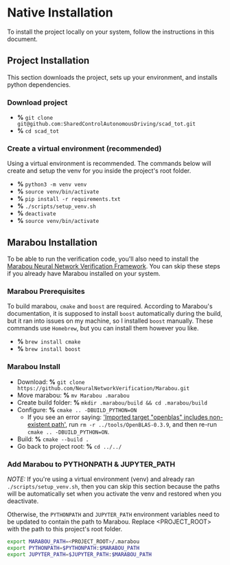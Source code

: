 # Native Installation

To install the project locally on your system, follow the instructions in this document.

## Project Installation

This section downloads the project, sets up your environment, and installs python dependencies.

### Download project

* **%** `git clone git@github.com:SharedControlAutonomousDriving/scad_tot.git`
* **%** `cd scad_tot`

### Create a virtual environment (recommended)

Using a virtual environment is recommended. The commands below will create and setup the venv for you inside the project's root folder.

* **%** `python3 -m venv venv`
* **%** `source venv/bin/activate`
* **%** `pip install -r requirements.txt`
* **%** `./scripts/setup_venv.sh`
* **%** `deactivate`
* **%** `source venv/bin/activate`

## Marabou Installation

To be able to run the verification code, you'll also need to install the [Marabou Neural Network Verification Framework](https://github.com/NeuralNetworkVerification/Marabou.git). You can skip these steps if you already have Marabou installed on your system.

### Marabou Prerequisites

To build marabou, `cmake` and `boost` are required. According to Marabou's documentation, it is supposed to install `boost` automatically during the build, but it ran into issues on my machine, so I installed `boost` manually. These commands use `Homebrew`, but you can install them however you like.

* **%** `brew install cmake`
* **%** `brew install boost`

### Marabou Install

* Download: **%** `git clone https://github.com/NeuralNetworkVerification/Marabou.git`
* Move marabou: **%** `mv Marabou .marabou`
* Create build folder: **%** `mkdir .marabou/build && cd .marabou/build`
* Configure: **%** `cmake .. -DBUILD_PYTHON=ON`
  * If you see an error saying: ['Imported target "openblas" includes non-existent path'](https://github.com/NeuralNetworkVerification/Marabou/issues/380), run `rm -r ../tools/OpenBLAS-0.3.9`, and then re-run `cmake .. -DBUILD_PYTHON=ON`.
* Build: **%** `cmake --build .`
* Go back to project root: **%** `cd ../../`

### Add Marabou to PYTHONPATH & JUPYTER_PATH

*NOTE:* If you're using a virtual environment (venv) and already ran `./scripts/setup_venv.sh`, then you can skip this section because the paths will be automatically set when you activate the venv and restored when you deactivate.

Otherwise, the `PYTHONPATH` and `JUPYTER_PATH` environment variables need to be updated to contain the path to Marabou. Replace <PROJECT_ROOT> with the path to this project's root folder.

```zsh
export MARABOU_PATH=<PROJECT_ROOT>/.marabou
export PYTHONPATH=$PYTHONPATH:$MARABOU_PATH
export JUPYTER_PATH=$JUPYTER_PATH:$MARABOU_PATH
```
